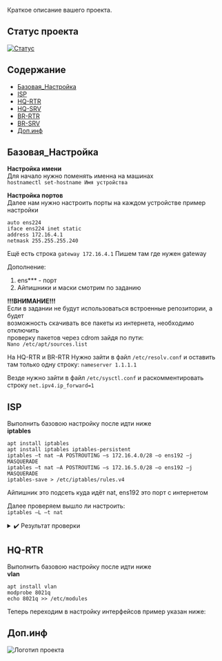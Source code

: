 Краткое описание вашего проекта.

## Статус проекта

[![Статус](https://img.shields.io/badge/статус-активный-brightgreen)](ссылка_на_статус)

## Содержание

- [Базовая_Настройка](#Базовая_Настройка)
- [ISP](#ISP)
- [HQ-RTR](#HQ-RTR)
- [HQ-SRV](#HQ-SRV)
- [BR-RTR](#BR-RTR)
- [BR-SRV](#BR-SRV)
- [Доп.инф](#Доп.инф)

## Базовая_Настройка
<b>Настройка имени</b>  
Для начало нужно поменять именна на машинах   
`hostnamectl set-hostname Имя устройства`  

    
<b>Настройка портов</b>  
Далее нам нужно настроить порты на каждом устройстве пример настройки  
```
auto ens224  
iface ens224 inet static  
address 172.16.4.1  
netmask 255.255.255.240
```  
Ещё есть строка `gateway 172.16.4.1` Пишем там где нужен gateway  
  
Дополнение:
  
1. ens*** - порт  
2. Айпишники и маски смотрим по заданию
  
<b>!!!ВНИМАНИЕ!!!</b>  
Если в задании не будут использоваться встроенные репозитории, а будет  
возможность скачивать все пакеты из интернета, необходимо отключить  
проверку пакетов через cdrom зайдя по пути:  
`Nano /etc/apt/sources.list`  

На HQ-RTR и BR-RTR Нужно зайти в файл `/etc/resolv.conf` и оставить там только одну строку: `nameserver 1.1.1.1`

Везде нужно зайти в файл `/etc/sysctl.conf` и раскомментировать строку `net.ipv4.ip_forward=1`

## ISP  
Выполнить базовою настройку после идти ниже  
<b>iptables</b>  
```
apt install iptables  
apt install iptables iptables-persistent  
iptables –t nat –A POSTROUTING –s 172.16.4.0/28 –o ens192 –j MASQUERADE  
iptables –t nat –A POSTROUTING –s 172.16.5.0/28 –o ens192 –j MASQUERADE  
iptables-save > /etc/iptables/rules.v4  
```
  
Айпишник это подсеть куда идёт nat, ens192 это порт с интернетом  

Далее проверяем вышло ли настроить:  
`iptables –L –t nat` 
<details>
<summary>✔️ Результат проверки</summary>

Здесь находится ваш текст, который будет скрыт до тех пор, пока пользователь не нажмет на заголовок.

</details>  

## HQ-RTR
Выполнить базовою настройку после идти ниже  
<b>vlan</b>  
```
apt install vlan
modprobe 8021q
echo 8021q >> /etc/modules  
```
Теперь переходим в настройку интерфейсов пример указан ниже:  



## Доп.инф
![Логотип проекта](Demka/)

